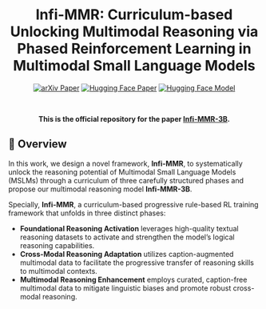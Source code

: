 <h1 align="center">
Infi-MMR: Curriculum-based Unlocking Multimodal Reasoning via Phased Reinforcement Learning in Multimodal Small Language Models
</h1>

<p align="center">
  <a href="https://arxiv.org/abs/2505.23091"><img src="https://img.shields.io/badge/arXiv-Paper-b31b1b?style=flat&logo=arxiv&logoColor=white" alt="arXiv Paper"></a>
  <a href="https://huggingface.co/papers/2504.14239"><img src="https://img.shields.io/badge/🤗%20HuggingFace-Daily%20Papers-ff9800?style=flat" alt="Hugging Face Paper"></a>
  <a href="https://huggingface.co/Reallm-Labs/Infi-MMR-3B"><img src="https://img.shields.io/badge/🤗%20HuggingFace-Models-ff9800?style=flat" alt="Hugging Face Model"></a>
</p>

<br>
<p align="center">
  <strong>This is the official repository for the paper <a href="https://arxiv.org/abs/2505.23091">Infi-MMR-3B</a>.</strong>
</p>

## 🌟 Overview
In this work, we design a novel framework, **Infi-MMR**, to systematically unlock the reasoning potential of Multimodal Small Language Models (MSLMs) through a curriculum of three carefully structured phases and propose our multimodal reasoning model **Infi-MMR-3B**.

Specially, **Infi-MMR**,  a curriculum-based progressive rule-based RL training framework that unfolds in three distinct phases:
- **Foundational Reasoning Activation** leverages high-quality textual reasoning datasets to activate and strengthen the model’s logical reasoning capabilities.
- **Cross-Modal Reasoning Adaptation** utilizes caption-augmented multimodal data to facilitate the progressive transfer of reasoning skills to multimodal contexts.
- **Multimodal Reasoning Enhancement**  employs curated, caption-free multimodal data to mitigate linguistic biases and promote robust cross-modal reasoning.

